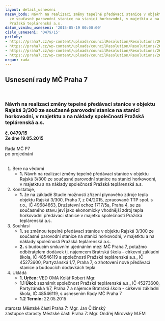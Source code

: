 ```yaml
---
layout: detail_usneseni
nazev_bodu: Návrh na realizaci změny tepelné předávací stanice v objektu Rajská 3/300
  ze současné parovodní stanice na stanici horkovodní, v majetktu a na náklady společnosti
  Pražská teplárenská a.s.
datum_vzniku_usneseni: '2015-05-19 00:00:00'
cislo_usneseni: '0479/15'
prilohy:
- https://praha7.cz/wp-content/uploads/councilResolution/Resolutions/26370/29-15-priloha_01_teplorajska.doc
- https://praha7.cz/wp-content/uploads/councilResolution/Resolutions/26370/29-15-priloha_02_teplorajska.doc
- https://praha7.cz/wp-content/uploads/councilResolution/Resolutions/26370/29-15-priloha_03_teplorajska.pdf
- https://praha7.cz/wp-content/uploads/councilResolution/Resolutions/26370/29-15-priloha_04_teplorajska.pdf
organ: rada
---
```

<div id="ucUsn_pList" class="usn">
	<span><h2>Usnesení rady MČ Praha 7 </h2>
<br></span><div class="standBody">
<span><h3>Návrh na realizaci změny tepelné předávací stanice v objektu Rajská 3/300 ze současné parovodní stanice na stanici horkovodní, v majetktu a na náklady společnosti Pražská teplárenská a.s.</h3></span><div class="center">
		<strong>č. 0479/15</strong><br>
	</div>
<div class="center">
		<strong>Ze dne 19.05.2015</strong><br><br>
	</div>Rada MČ P7<br> po projednání<br><br><ol>
<li>Bere na vědomí<ul><li>
<strong>1.</strong> Návrh na realizaci změny tepelné předávací stanice v objektu Rajská 3/300 ze současné parovodní stanice na stanici horkovodní, v majetktu a na náklady společnosti Pražská teplárenská a.s.</li></ul>
</li>
<li>Konstatuje,<ul><li>
<strong>1.</strong> že na základě Studie možnosti zřízení plynového zdroje tepla objektu Rajská 3/300, Praha 7, z 04/2015, zpracované TTP spol. s r.o., IČ 49684663, Družstevní ochoz 1717/5a, Praha 4, se za současného stavu jeví jako ekonomicky vhodnější zdroj tepla horkovodní předávací stanice v majetku společnosti Pražská teplárenská a.s.</li></ul>
</li>
<li>Souhlasí<ul>
<li>
<strong>1.</strong> se změnou tepelné předávací stanice v objektu Rajská 3/300 ze současné parovodní stanice na stanici horkovodní, v majetktu a na náklady společnosti Pražská teplárenská a.s.</li>
<li>
<strong>2.</strong> s budoucím smluvním ujednáním mezi MČ Praha 7, potažmo odběratelem dodávek tj. nájemcem Bratrská škola - církevní základní škola, IČ 48546119 a společností Pražská teplárenská a.s., IČ 45273600, Partyzánská 1/7, Praha 7, o zhotovení nové předávací stanice a budoucích dodávkách tepla    </li>
</ul>
</li>
<li>Ukládá<ul>
<li>
<strong>1. Určen: </strong>VED OMA Kolář Robert Mgr.</li>
<li>
<strong>1.1 Úkol: </strong>seznámit společnost Pražská teplárenská a.s., IČ 45273600, Partyzánská 1/7, Praha 7 a nájemce Bratrská škola - církevní základní škola, IČ 48546119, s usnesením Rady MČ Praha 7</li>
<li>
<strong>1.2 Termín: </strong>22.05.2015</li>
</ul>
</li>
</ol>starosta Městské části Praha 7: Mgr. Jan Čižinský<br>zástupce starosty Městské části Praha 7: Mgr. Ondřej Mirovský M.EM 
</div>
</div>